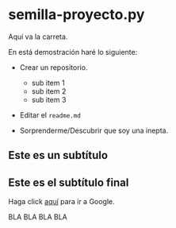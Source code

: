 # semilla-proyecto.py
Aquí va la carreta.

En está demostración haré lo siguiente:

* Crear un repositorio.
  - sub item 1
  - sub item 2
  - sub item 3
  
* Editar el `readme.md`
* Sorprenderme/Descubrir que soy una inepta.

## Este es un subtítulo

## Este es el subtítulo final

Haga click [aquí](https://www.google.com.co/) para ir a Google.

BLA BLA BLA BLA

